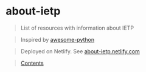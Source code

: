 # about-ietp
> List of resources with information about IETP

> Inspired by [awesome-python][INTRO_1]

> Deployed on Netlify. See [about-ietp.netlify.com][INTRO_2]

> [Contents](./docs/index.md)

[INTRO_1]: https://github.com/vinta/awesome-python
[INTRO_2]: https://about-ietp.netlify.com/
